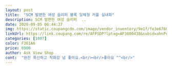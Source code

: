 ```yaml
---
layout: post 
title:  "5CM 발편한 여성 슬리퍼 블록 일체형 커플 실내화" 
description: 5CM 발편한 여성 슬리퍼  ..
date: 2020-09-05 06:44:27 
img: https://static.coupangcdn.com/image/vendor_inventory/9e1f/fe3e676034649906d1badc9fc8b666be9dad2b2b7972773e838e36034de9.jpg 
linkUrl: https://link.coupang.com/re/AFFSDP?lptag=AF3600438&subid=ahnPublicAsk&pageKey=2001045360&itemId=3404981420&vendorItemId=71391591126&traceid=V0-113-57e80a8d2602452e 
categories: [1007] 
color: F361A6 
price: 6900 
author: Ask View Shop 
cont:  "완전 푹신하고 착화감 넘 좋아요.<br/><br/>좋아요 ^^<br/>" 
---
```

